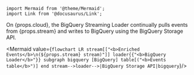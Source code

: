 ```mdx-code-block
import Mermaid from '@theme/Mermaid';
import Link from '@docusaurus/Link';
```
<p>On {props.cloud}, the BigQuery Streaming Loader continually pulls events from {props.stream} and writes to BigQuery using the <Link to="https://cloud.google.com/bigquery/docs/write-api">BigQuery Storage API</Link>.</p>

<Mermaid value={`
flowchart LR
  stream[["<b>Enriched Events</b>\n(${props.stream} stream)"]]
  loader{{"<b>BigQuery Loader</b>"}}
  subgraph bigquery [BigQuery]
    table[("<b>Events table</b>")]
  end
  stream-->loader-->|BigQuery Storage API|bigquery
`}/>
